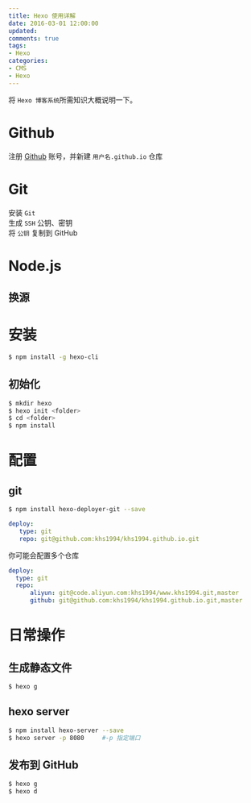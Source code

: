 ```yaml
---
title: Hexo 使用详解
date: 2016-03-01 12:00:00
updated:
comments: true
tags:
- Hexo
categories:
- CMS
- Hexo
---
```


将 `Hexo 博客系统`所需知识大概说明一下。

<!--more-->

# Github

注册 [Github](//github.com) 账号，并新建 `用户名.github.io` 仓库

# Git

安装 `Git`  
生成 `SSH` 公钥、密钥  
将 `公钥` 复制到 GitHub  

# Node.js

## 换源

# 安装

```bash
$ npm install -g hexo-cli
```

## 初始化

```bash
$ mkdir hexo
$ hexo init <folder>
$ cd <folder>
$ npm install
```

# 配置

## git

```bash
$ npm install hexo-deployer-git --save
```

```yaml
deploy:
   type: git
   repo: git@github.com:khs1994/khs1994.github.io.git
```

你可能会配置多个仓库

```yaml
deploy:
  type: git
  repo:
      aliyun: git@code.aliyun.com:khs1994/www.khs1994.git,master
      github: git@github.com:khs1994/khs1994.github.io.git,master
```

# 日常操作

## 生成静态文件

```bash
$ hexo g
```

## hexo server

```bash
$ npm install hexo-server --save
$ hexo server -p 8080     #-p 指定端口
```

## 发布到 GitHub

```bash
$ hexo g
$ hexo d
```
